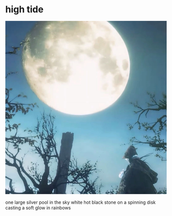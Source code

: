 # high tide
![high tide](images/high%20tide.jpeg)

one large 
silver pool
in the sky
white hot
black stone
on a
spinning disk
casting a
soft glow
in rainbows
